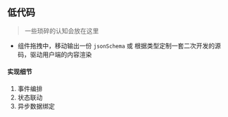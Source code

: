 ## 低代码

> 一些琐碎的认知会放在这里

- 组件拖拽中，移动输出一份 `jsonSchema` 或 根据类型定制一套二次开发的源码，驱动用户端的内容渲染

#### 实现细节
1. 事件编排
2. 状态联动
3. 异步数据绑定